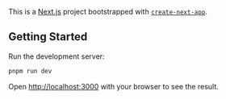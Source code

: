 This is a [Next.js](https://nextjs.org) project bootstrapped with [`create-next-app`](https://nextjs.org/docs/app/api-reference/cli/create-next-app).

## Getting Started

Run the development server:

```bash
pnpm run dev
```

Open [http://localhost:3000](http://localhost:3000) with your browser to see the result.

